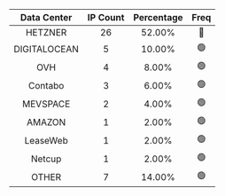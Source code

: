 | Data Center | IP Count | Percentage | Freq |
|:------------:|:--------:|:-----------:|:-----:|
| HETZNER | 26 | 52.00% | 🔴 |
| DIGITALOCEAN | 5 | 10.00% | 🟢 |
| OVH | 4 | 8.00% | 🟢 |
| Contabo | 3 | 6.00% | 🟢 |
| MEVSPACE | 2 | 4.00% | 🟢 |
| AMAZON | 1 | 2.00% | 🟢 |
| LeaseWeb | 1 | 2.00% | 🟢 |
| Netcup | 1 | 2.00% | 🟢 |
| OTHER | 7 | 14.00% | 🟢 |